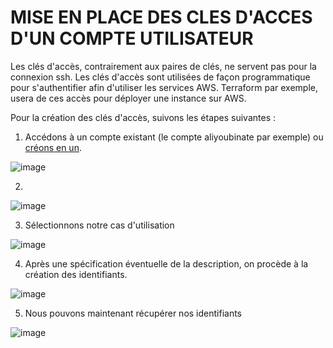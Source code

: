 # MISE EN PLACE DES CLES D'ACCES D'UN COMPTE UTILISATEUR
Les clés d'accès, contrairement aux paires de clés, ne servent pas pour la connexion ssh.
Les clés d'accès sont utilisées de façon programmatique pour s'authentifier afin d'utiliser les services AWS.
Terraform par exemple, usera de ces accès pour déployer une instance sur AWS.

Pour la création des clés d'accès, suivons les étapes suivantes :
1. Accédons à un compte existant (le compte aliyoubinate par exemple) ou [créons en un]().

![image](https://github.com/abiForSofteam/aws/assets/56606441/81fc0777-68cd-4dbb-b535-99ef43455ae4)

2. 

![image](https://github.com/abiForSofteam/aws/assets/56606441/84813085-ce30-4e3c-a762-1d01adef8185)


3. Sélectionnons notre cas d'utilisation

![image](https://github.com/abiForSofteam/aws/assets/56606441/c5eeed73-d312-4eb0-a0db-81919ed293b6)

4. Après une spécification éventuelle de la description, on procède à la création des identifiants.

![image](https://github.com/abiForSofteam/aws/assets/56606441/c42b4cd7-1152-45df-8f8c-18127aebdd62)


5. Nous pouvons maintenant récupérer nos identifiants

![image](https://github.com/abiForSofteam/aws/assets/56606441/c2ca0c54-b390-40b0-ae7b-df38dade0783)



